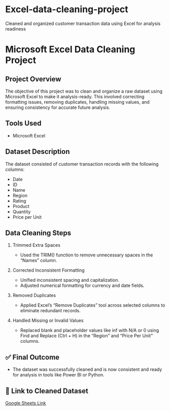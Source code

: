 # Excel-data-cleaning-project
Cleaned and organized customer transaction data using Excel for analysis readiness

# Microsoft Excel Data Cleaning Project

## Project Overview
The objective of this project was to clean and organize a raw dataset using Microsoft Excel to make it analysis-ready. This involved correcting formatting issues, removing duplicates, handling missing values, and ensuring consistency for accurate future analysis.

## Tools Used
- Microsoft Excel

## Dataset Description
The dataset consisted of customer transaction records with the following columns:
- Date
- ID
- Name
- Region
- Rating
- Product
- Quantity
- Price per Unit

##  Data Cleaning Steps

1. Trimmed Extra Spaces
   - Used the TRIM() function to remove unnecessary spaces in the “Names” column.

2. Corrected Inconsistent Formatting
   - Unified inconsistent spacing and capitalization.
   - Adjusted numerical formatting for currency and date fields.

3. Removed Duplicates
   - Applied Excel’s “Remove Duplicates” tool across selected columns to eliminate redundant records.

4. Handled Missing or Invalid Values
   - Replaced blank and placeholder values like inf with N/A or 0 using Find and Replace (Ctrl + H) in the “Region” and “Price Per Unit” columns.

## ✅ Final Outcome
- The dataset was successfully cleaned and is now consistent and ready for analysis in tools like Power BI or Python.

## 🔗 Link to Cleaned Dataset
[Google Sheets Link](https://docs.google.com/spreadsheets/d/1VTao2g8sMZ-waix7vGFqcxKdYK1SZR6R/edit?usp=drive_link&ouid=103402040859827038183&rtpof=true&sd=true)
